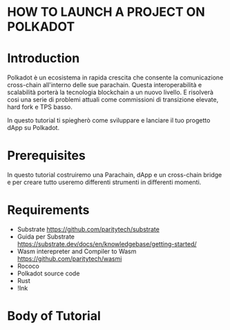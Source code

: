 # HOW TO LAUNCH A PROJECT ON POLKADOT 


# Introduction

Polkadot è un ecosistema in rapida crescita che consente la comunicazione cross-chain all'interno delle sue parachain. Questa interoperabilità e scalabilità porterà la tecnologia blockchain a un nuovo livello. E risolverà cosi una serie di problemi attuali come commissioni di transizione elevate, hard fork e TPS basso.

In questo tutorial ti spiegherò come sviluppare e lanciare il tuo progetto dApp su Polkadot.

# Prerequisites

In questo tutorial costruiremo una Parachain, dApp e un cross-chain bridge e per creare tutto useremo differenti strumenti in differenti momenti.

# Requirements

* Substrate https://github.com/paritytech/substrate
* Guida per Substrate  https://substrate.dev/docs/en/knowledgebase/getting-started/
* Wasm interepreter and Compiler to Wasm https://github.com/paritytech/wasmi
* Rococo 
* Polkadot source code
* Rust
* !Ink

# Body of Tutorial

















